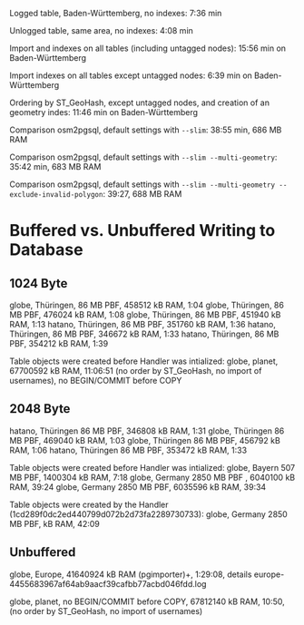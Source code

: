 Logged table, Baden-Württemberg, no indexes: 7:36 min

Unlogged table, same area, no indexes: 4:08 min

Import and indexes on all tables (including untagged nodes): 15:56 min on Baden-Württemberg

Import indexes on all tables except untagged nodes: 6:39 min on Baden-Württemberg

Ordering by ST_GeoHash, except untagged nodes, and creation of an geometry indes: 11:46 min on Baden-Württemberg

Comparison osm2pgsql, default settings with `--slim`: 38:55 min, 686 MB RAM

Comparison osm2pgsql, default settings with `--slim --multi-geometry`: 35:42 min, 683 MB RAM

Comparison osm2pgsql, default settings with `--slim --multi-geometry --exclude-invalid-polygon`: 39:27, 688 MB RAM


Buffered vs. Unbuffered Writing to Database
===========================================
1024 Byte
---------
globe, Thüringen, 86 MB PBF, 458512 kB RAM, 1:04
globe, Thüringen, 86 MB PBF, 476024 kB RAM, 1:08
globe, Thüringen, 86 MB PBF, 451940 kB RAM, 1:13
hatano, Thüringen, 86 MB PBF, 351760 kB RAM, 1:36
hatano, Thüringen, 86 MB PBF, 346672 kB RAM, 1:33
hatano, Thüringen, 86 MB PBF, 354212 kB RAM, 1:39

Table objects were created before Handler was intialized:
globe, planet, 67700592 kB RAM, 11:06:51 (no order by ST_GeoHash, no import of usernames), no BEGIN/COMMIT before COPY

2048 Byte
---------
hatano, Thüringen 86 MB PBF, 346808 kB RAM, 1:31
globe, Thüringen 86 MB PBF, 469040 kB RAM, 1:03
globe, Thüringen 86 MB PBF, 456792 kB RAM, 1:06
hatano, Thüringen 86 MB PBF, 353472 kB RAM, 1:33

Table objects were created before Handler was intialized:
globe, Bayern 507 MB PBF, 1400304 kB RAM, 7:18
globe, Germany 2850 MB PBF , 6040100 kB RAM, 39:24
globe, Germany 2850 MB PBF, 6035596 kB RAM, 39:34

Table objects were created by the Handler (1cd289f0dc2ed440799d072b2d73fa2289730733):
globe, Germany 2850 MB PBF, kB RAM, 42:09


Unbuffered
----------
globe, Europe, 41640924 kB RAM (pgimporter)+, 1:29:08,
  details europe-4455683967af64ab9aacf39cafbb77acbd046fdd.log

globe, planet, no BEGIN/COMMIT before COPY, 67812140 kB RAM, 10:50, (no order by ST_GeoHash, no import of usernames)

